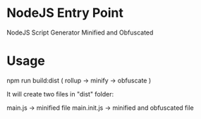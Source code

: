 # NodeJS Entry Point
 
NodeJS Script Generator Minified and Obfuscated

# Usage

npm run build:dist ( rollup -> minify -> obfuscate )

It will create two files in "dist" folder:

main.js -> minified file
main.init.js -> minified and obfuscated file


